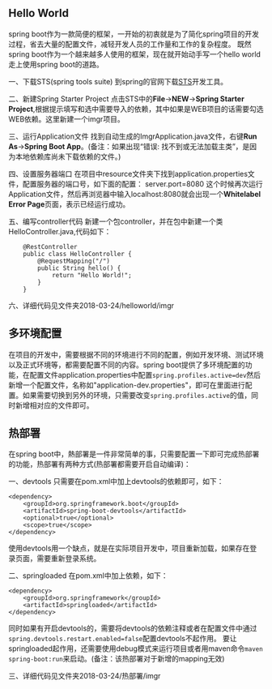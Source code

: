 ## Hello World

spring boot作为一款简便的框架，一开始的初衷就是为了简化spring项目的开发过程，省去大量的配置文件，减轻开发人员的工作量和工作的复杂程度。
既然spring boot作为一个越来越多人使用的框架，现在就开始动手写一个hello world走上使用spring boot的道路。

一、下载STS(spring tools suite)
到spring的官网下载[STS](https://spring.io/tools/)开发工具。

二、新建Spring Starter Project
点击STS中的**File**->**NEW**->**Spring Starter Project**,根据提示填写和选中需要导入的依赖，其中如果是WEB项目的话需要勾选WEB依赖。这里新建一个imgr项目。

三、运行Application文件
找到自动生成的ImgrApplication.java文件，右键**Run As**->**Spring Boot App**。(备注：如果出现“错误: 找不到或无法加载主类”，是因为本地依赖库尚未下载依赖的文件。)

四、设置服务器端口
在项目中resource文件夹下找到application.properties文件，配置服务器的端口号，如下面的配置：
	server.port=8080
这个时候再次运行Application文件，然后再浏览器中输入localhost:8080就会出现一个**Whitelabel Error Page**页面，表示已经运行成功。

五、编写controller代码
新建一个包controller，并在包中新建一个类HelloController.java,代码如下：
```
	@RestController
	public class HelloController {
		@RequestMapping("/")
		public String hello() {
			return "Hello World!";
		}
	}
```

六、详细代码见文件夹2018-03-24/helloworld/imgr

## 多环境配置

在项目的开发中，需要根据不同的环境进行不同的配置，例如开发环境、测试环境以及正式环境等，都需要配置不同的内容。spring boot提供了多环境配置的功能，在配置文件application.properties中配置`spring.profiles.active=dev`然后新增一个配置文件，名称如"application-dev.properties"，即可在里面进行配置。如果需要切换到另外的环境，只需要改变`spring.profiles.active`的值，同时新增相对应的文件即可。

## 热部署

在spring boot中，熱部署是一件非常简单的事，只需要配置一下即可完成热部署的功能，热部署有两种方式(热部署都需要开启自动编译)：

一、devtools
只需要在pom.xml中加上devtools的依赖即可，如下：
```
<dependency>
	<groupId>org.springframework.boot</groupId>
	<artifactId>spring-boot-devtools</artifactId>
	<optional>true</optional>
	<scope>true</scope>
</dependency>
```
使用devtools用一个缺点，就是在实际项目开发中，项目重新加载，如果存在登录页面，需要重新登录系统。

二、springloaded
在pom.xml中加上依赖，如下：
```
<dependency>
    <groupId>org.springframework</groupId>
    <artifactId>springloaded</artifactId>
</dependency>
```
同时如果有开启devtools的，需要将devtools的依赖注释或者在配置文件中通过`spring.devtools.restart.enabled=false`配置devtools不起作用。
要让springloaded起作用，还需要使用debug模式来运行项目或者用maven命令`maven spring-boot:run`来启动。(备注：该热部署对于新增的mapping无效)

三、详细代码见文件夹2018-03-24/热部署/imgr